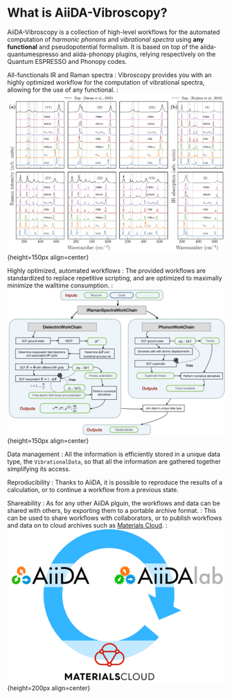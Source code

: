 # What is AiiDA-Vibroscopy?

AiiDA-Vibroscopy is a collection of high-level workflows for the automated computation of *harmonic phonons* and *vibrational spectra* using **any functional** and pseudopotential formalism. It is based on top of the aiida-quantumespresso and aiida-phonopy plugins, relying respectively on the Quantum ESPRESSO and Phonopy codes.

All-functionals IR and Raman spectra
: Vibroscopy provides you with an highly optimized workflow for the computation of vibrational spectra, allowing for the use of any functional.
: ![All-functional spectra](_static/3_spectra_functionals_comparison.png){height=150px align=center}

Highly optimized, automated workflows
: The provided workflows are standardized to replace repetitive scripting, and are optimized to maximally minimize the walltime consumption.
: ![Workflows](_static/2_workflow_scheme.png){height=150px align=center}

Data management
: All the information is efficiently stored in a unique data type, the `VibrationalData`, so that all the information are gathered together simplifying its access.

Reproducibility
: Thanks to AiiDA, it is possible to reproduce the results of a calculation, or to continue a workflow from a previous state.

Shareability
: As for any other AiiDA plguin, the workflows and data can be shared with others, by exporting them to a portable archive format.
: This can be used to share workflows with collaborators, or to publish workflows and data on to cloud archives such as [Materials Cloud](https://www.materialscloud.org/).
: ![Materials Cloud](_static/mat_cloud_circle.png){height=200px align=center}
